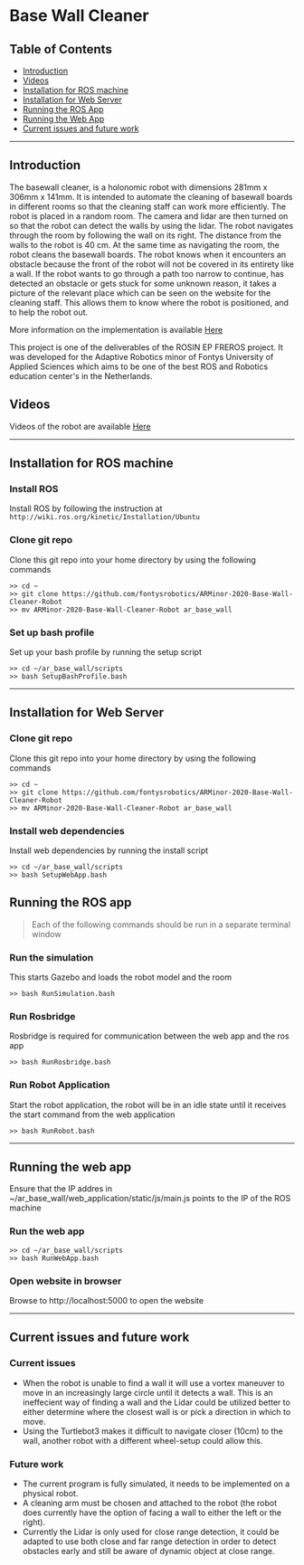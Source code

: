 # Base Wall Cleaner

## Table of Contents

- [Introduction](#intro)
- [Videos](#videos)
- [Installation for ROS machine](#install_ros)
- [Installation for Web Server](#install_web)
- [Running the ROS App](#run_ros)
- [Running the Web App](#run_web)
- [Current issues and future work](#issues)

---

<a name="intro"></a>
## Introduction
The basewall cleaner, is a holonomic robot with dimensions 281mm x 306mm x 141mm. It is intended to automate the cleaning of basewall boards in different rooms so that the cleaning staff can work more efficiently.
The robot is placed in a random room. The camera and lidar are then turned on so that the robot can detect the walls by using the lidar. The robot navigates through the room by following the wall on its right. The distance from the walls to the robot is 40 cm. At the same time as navigating the room, the robot cleans the basewall boards. The robot knows when it encounters an obstacle because the front of the robot will not be covered in its entirety like a wall. If the robot wants to go through a path too narrow to continue, has detected an obstacle or gets stuck for some unknown reason, it takes a picture of the relevant place which can be seen on the website for the cleaning staff. This allows them to know where the robot is positioned, and to help the robot out.

More information on the implementation is available [Here](https://github.com/fontysrobotics/ARMinor-2020-Base-Wall-Cleaner-Robot/tree/master/documents/report.pdf)

<a name="videos"></a>

This project is one of the deliverables of the ROSIN EP FREROS project. It was developed for the Adaptive Robotics minor of Fontys University of Applied Sciences which aims to be one of the best ROS and Robotics education center's in the Netherlands.

## Videos
Videos of the robot are available [Here](https://github.com/fontysrobotics/ARMinor-2020-Base-Wall-Cleaner-Robot/tree/master/documents/videos)

---

<a name="install_ros"></a>
## Installation for ROS machine

### Install ROS
Install ROS by following the instruction at `http://wiki.ros.org/kinetic/Installation/Ubuntu`

### Clone git repo
Clone this git repo into your home directory by using the following commands

```
>> cd ~
>> git clone https://github.com/fontysrobotics/ARMinor-2020-Base-Wall-Cleaner-Robot
>> mv ARMinor-2020-Base-Wall-Cleaner-Robot ar_base_wall
```
### Set up bash profile
Set up your bash profile by running the setup script
```
>> cd ~/ar_base_wall/scripts
>> bash SetupBashProfile.bash
```

---

<a name="install_web"></a>
## Installation for Web Server
### Clone git repo
Clone this git repo into your home directory by using the following commands

```
>> cd ~
>> git clone https://github.com/fontysrobotics/ARMinor-2020-Base-Wall-Cleaner-Robot
>> mv ARMinor-2020-Base-Wall-Cleaner-Robot ar_base_wall
```
### Install web dependencies
Install web dependencies by running the install script
```
>> cd ~/ar_base_wall/scripts
>> bash SetupWebApp.bash
```
<a name="run_ros"></a>
## Running the ROS app
> Each of the following commands should be run in a separate terminal window

### Run the simulation
This starts Gazebo and loads the robot model and the room
```
>> bash RunSimulation.bash
```

### Run Rosbridge
Rosbridge is required for communication between the web app and the ros app
```
>> bash RunRosbridge.bash
```

### Run Robot Application
Start the robot application, the robot will be in an idle state until it receives the start command from the web application
```
>> bash RunRobot.bash
```

---

<a name="run_web"></a>
## Running the web app
Ensure that the IP addres in ~/ar_base_wall/web_application/static/js/main.js points to the IP of the ROS machine

### Run the web app
```
>> cd ~/ar_base_wall/scripts
>> bash RunWebApp.bash
```

### Open website in browser
Browse to http://localhost:5000 to open the website

---

<a name="issues"></a>
## Current issues and future work

### Current issues
- When the robot is unable to find a wall it will use a vortex maneuver to move in an increasingly large circle until it detects a wall. This is an ineffecient way of finding a wall and the Lidar could be utilized better to either determine where the closest wall is or pick a direction in which to move.
- Using the Turtlebot3 makes it difficult to navigate closer (10cm) to the wall, another robot with a different wheel-setup could allow this.

### Future work
- The current program is fully simulated, it needs to be implemented on a physical robot.
- A cleaning arm must be chosen and attached to the robot (the robot does currently have the option of facing a wall to either the left or the right).
- Currently the Lidar is only used for close range detection, it could be adapted to use both close and far range detection in order to detect obstacles early and still be aware of dynamic object at close range.
